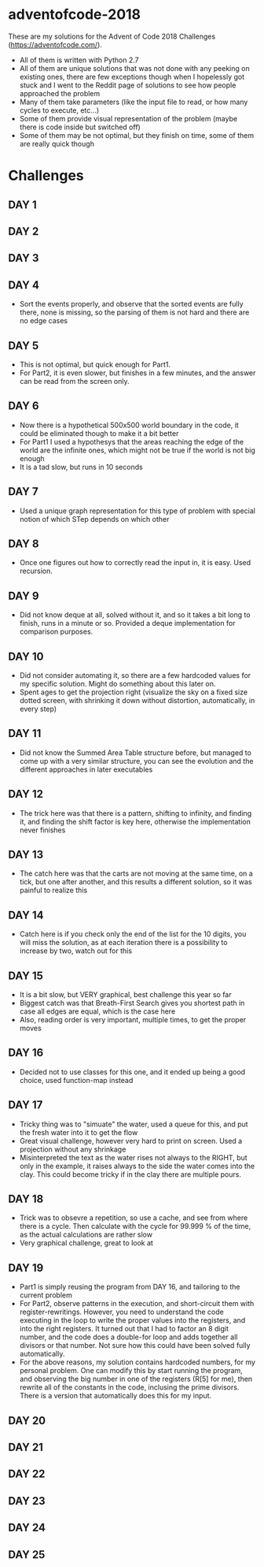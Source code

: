 # adventofcode-2018

These are my solutions for the Advent of Code 2018 Challenges (https://adventofcode.com/).

* All of them is written with Python 2.7
* All of them are unique solutions that was not done with any peeking on existing ones, there are few exceptions though when I hopelessly got stuck and I went to the Reddit page of solutions to see how people approached the problem
* Many of them take parameters (like the input file to read, or how many cycles to execute, etc...)
* Some of them provide visual representation of the problem (maybe there is code inside but switched off)
* Some of them may be not optimal, but they finish on time, some of them are really quick though


# Challenges

## DAY 1

## DAY 2

## DAY 3

## DAY 4
* Sort the events properly, and observe that the sorted events are fully there, none is missing, so the parsing of them is not hard and there are no edge cases

## DAY 5
* This is not optimal, but quick enough for Part1.
* For Part2, it is even slower, but finishes in a few minutes, and the answer can be read from the screen only.

## DAY 6
* Now there is a hypothetical 500x500 world boundary in the code, it could be eliminated though to make it a bit better
* For Part1 I used a hypothesys that the areas reaching the edge of the world are the infinite ones, which might not be true if the world is not big enough
* It is a tad slow, but runs in 10 seconds

## DAY 7
* Used a unique graph representation for this type of problem with special notion of which STep depends on which other

## DAY 8
* Once one figures out how to correctly read the input in, it is easy. Used recursion.

## DAY 9
* Did not know deque at all, solved without it, and so it takes a bit long to finish, runs in a minute or so. Provided a deque implementation for comparison purposes.

## DAY 10
* Did not consider automating it, so there are a few hardcoded values for my specific solution. Might do something about this later on.
* Spent ages to get the projection right (visualize the sky on a fixed size dotted screen, with shrinking it down without distortion, automatically, in every step)

## DAY 11
* Did not know the Summed Area Table structure before, but managed to come up with a very similar structure, you can see the evolution and the different approaches in later executables

## DAY 12
* The trick here was that there is a pattern, shifting to infinity, and finding it, and finding the shift factor is key here, otherwise the implementation never finishes

## DAY 13
* The catch here was that the carts are not moving at the same time, on a tick, but one after another, and this results a different solution, so it was painful to realize this

## DAY 14
* Catch here is if you check only the end of the list for the 10 digits, you will miss the solution, as at each iteration there is a possibility to increase by two, watch out for this

## DAY 15
* It is a bit slow, but VERY graphical, best challenge this year so far
* Biggest catch was that Breath-First Search gives you shortest path in case all edges are equal, which is the case here
* Also, reading order is very important, multiple times, to get the proper moves

## DAY 16
* Decided not to use classes for this one, and it ended up being a good choice, used function-map instead

## DAY 17
* Tricky thing was to "simuate" the water, used a queue for this, and put the fresh water into it to get the flow
* Great visual challenge, however very hard to print on screen. Used a projection without any shrinkage
* Misinterpreted the text as the water rises not always to the RIGHT, but only in the example, it raises always to the side the water comes into the clay. This could become tricky if in the clay there are multiple pours.

## DAY 18
* Trick was to obsevre a repetition, so use a cache, and see from where there is a cycle. Then calculate with the cycle for 99.999 % of the time, as the actual calculations are rather slow
* Very graphical challenge, great to look at

## DAY 19
* Part1 is simply reusing the program from DAY 16, and tailoring to the current problem
* For Part2, observe patterns in the execution, and short-circuit them with register-rewritings. However, you need to understand the code executing in the loop to write the proper values into the registers, and into the right registers. It turned out that I had to factor an 8 digit number, and the code does a double-for loop and adds together all divisors or that number. Not sure how this could have been solved fully automatically.
* For the above reasons, my solution contains hardcoded numbers, for my personal problem. One can modify this by start running the program, and observing the big number in one of the registers (R[5] for me), then rewrite all of the constants in the code, inclusing the prime divisors. There is a version that automatically does this for my input.

## DAY 20

## DAY 21

## DAY 22

## DAY 23

## DAY 24

## DAY 25

